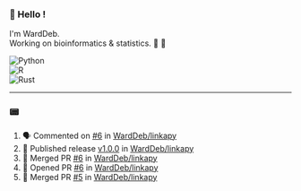 ### :robot: Hello !

I'm WardDeb.  
Working on bioinformatics & statistics. 🧬 🧪  

![Python](https://img.shields.io/badge/python-3670A0?style=for-the-badge&logo=python&logoColor=ffdd54)  
![R](https://img.shields.io/badge/r-%23276DC3.svg?style=for-the-badge&logo=r&logoColor=white)  
![Rust](https://img.shields.io/badge/rust-%23000000.svg?style=for-the-badge&logo=rust&logoColor=white)  

---

### :pager:

<!--START_SECTION:activity-->
1. 🗣 Commented on [#6](https://github.com/WardDeb/linkapy/pull/6#issuecomment-3121587113) in [WardDeb/linkapy](https://github.com/WardDeb/linkapy)
2. 🚀 Published release [v1.0.0](https://github.com/WardDeb/linkapy/releases/tag/v1.0.0) in [WardDeb/linkapy](https://github.com/WardDeb/linkapy)
3. 🎉 Merged PR [#6](https://github.com/WardDeb/linkapy/pull/6) in [WardDeb/linkapy](https://github.com/WardDeb/linkapy)
4. 💪 Opened PR [#6](https://github.com/WardDeb/linkapy/pull/6) in [WardDeb/linkapy](https://github.com/WardDeb/linkapy)
5. 🎉 Merged PR [#5](https://github.com/WardDeb/linkapy/pull/5) in [WardDeb/linkapy](https://github.com/WardDeb/linkapy)
<!--END_SECTION:activity-->

